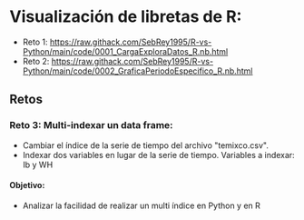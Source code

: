 # Visualización de libretas de R:
* Reto 1: https://raw.githack.com/SebRey1995/R-vs-Python/main/code/0001_CargaExploraDatos_R.nb.html
* Reto 2: https://raw.githack.com/SebRey1995/R-vs-Python/main/code/0002_GraficaPeriodoEspecifico_R.nb.html

## Retos
### Reto 3: Multi-indexar un data frame:
   * Cambiar el índice de la serie de tiempo del archivo "temixco.csv".
   * Indexar dos variables en lugar de la serie de tiempo. Variables a indexar: Ib y WH
#### Objetivo:
   * Analizar la facilidad de realizar un multi índice en Python y en R

